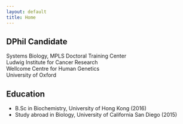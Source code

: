 ```yaml
---
layout: default
title: Home
---
```


## **DPhil Candidate** 

Systems Biology, MPLS Doctoral Training Center \
Ludwig Institute for Cancer Research \
Wellcome Centre for Human Genetics \
University of Oxford

## **Education** 

* B.Sc in Biochemistry, University of Hong Kong (2016) 
* Study abroad in Biology, University of California San Diego (2015)


